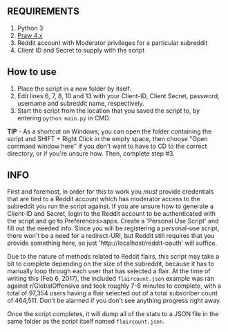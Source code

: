 REQUIREMENTS
------------
1. Python 3
2. [Praw 4.x](https://praw.readthedocs.io/en/latest/)
3. Reddit account with Moderator privileges for a particular subreddit
4. Client ID and Secret to supply with the script

How to use
----------
1. Place the script in a new folder by itself. 
2. Edit lines 6, 7, 8, 10 and 13 with your Client-ID, Client Secret, password, username and subreddit name, respectively.
3. Start the script from the location that you saved the script to, by entering `python main.py` in CMD.

**TIP** - As a shortcut on Windows, you can open the folder containing the script and SHIFT + Right Click in the empty space,
then choose "Open command window here" if you don't want to have to CD to the correct directory, or if you're unsure how. 
Then, complete step #3.

INFO
----------
First and foremost, in order for this to work you *must* provide credentials that are tied to a Reddit account which has 
moderator access to the subreddit you run the script against. If you are unsure how to generate a Client-ID and Secret, 
login to the Reddit account to be authenticated with the script and go to Preferences>apps. Create a 'Personal Use Script'
and fill out the needed info. Since you will be registering a personal-use script, there won't be a need for a redirect-URI,
but Reddit still requires that you provide something here, so just 'http://localhost/reddit-oauth' will suffice. 

Due to the nature of methods related to Reddit flairs, this script may take a bit to complete depending on the size of the subreddit,
because it has to manually loop through each user that has selected a flair. At the time of writing this (Feb 6, 2017), the included
`flaircount.json` example was ran against r/GlobalOffensive and took roughly 7-8 minutes to complete, with a total of 97,354 users having
a flair selected out of a total subscriber count of 464,511. Don't be alarmed if you don't see anything progress right away.

Once the script completes, it will dump all of the stats to a JSON file in the same folder as the script itself named `flaircount.json`.
